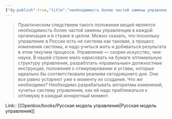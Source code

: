 ```yaml
---
{"dg-publish":true,"title":"необходимость более частой замены управленцев","tags":["quotes"],"date":"2023-12-18T22:07:59+03:00","modified_at":"2024-01-24T10:27:40+03:00","aliases":"необходимость более частой замены управленцев","dg-path":"/quotes/202312182207.md","permalink":"/quotes/202312182207/","dgPassFrontmatter":true}
---
```



> Практическим следствием такого положения вещей является необходимость более частой замены управленцев в каждой организации и в стране в целом. Можно сказать, что поскольку управление в России есть не система как таковая, а процесс изменения системы, и надо учиться жить и добиваться результата в этом текучем процессе. Управление — скорее искусство, чем наука. В нашей стране мало нарисовать на бумаге оптимальную структуру управления, разработать «правильные» должностные инструкции, положения о стимулировании и уставы, которые идеально бы соответствовали реалиям сегодняшнего дня. Они все равно устареют уже к моменту их создания. Что же необходимо? Необходимо разрабатывать алгоритмы изменений, «учить» систему управления, как ей надо приближаться к оптимуму в каждый конкретный момент.

Link:: [[Openbox/books/Русская модель управления\|Русская модель управления]]
